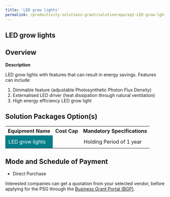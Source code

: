 ```yaml
---
title: 'LED grow lights'
permalink: /productivity-solutions-grant/solutionrepo/eqt-LED-grow-lghts-Food
---
```


## LED grow lights

## Overview

**Description**

LED grow lights with features that can result in energy savings. Features can include:

1. Dimmable feature (adjustable Photosynthetic Photon Flux Density)
2. Externalised LED driver (heat dissipation through natural ventilation)
3. High energy efficiency LED grow light   

## Solution Packages Option(s)

<table>
<tr>
<th><b>Equipment Name</b></th>
<th><b>Cost Cap</b></th>
<th><b>Mandatory Specifications</b></th>
</tr>
<tr>
<td style='padding: 10px; background-color: #037E8A; color: #FFFFFF;'>LED grow lights</td>
<td style='padding: 10px;'> </td>
<td style='padding: 10px;'>Holding Period of 1 year</td>
</tr>
</table>

## Mode and Schedule of Payment

 - Direct Purchase

Interested companies can get a quotation from your selected vendor, before applying for the PSG through the <a href='https://www.businessgrants.gov.sg/' target='_blank' rel='noopener'>Business Grant Portal (BGP)</a>.

<script src="/jquery/resize-tables.js"></script>
